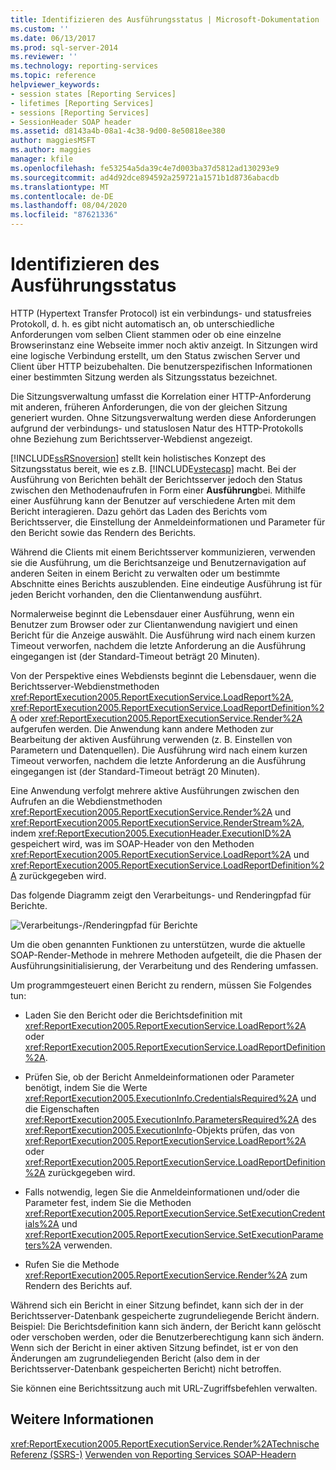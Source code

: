 ```yaml
---
title: Identifizieren des Ausführungsstatus | Microsoft-Dokumentation
ms.custom: ''
ms.date: 06/13/2017
ms.prod: sql-server-2014
ms.reviewer: ''
ms.technology: reporting-services
ms.topic: reference
helpviewer_keywords:
- session states [Reporting Services]
- lifetimes [Reporting Services]
- sessions [Reporting Services]
- SessionHeader SOAP header
ms.assetid: d8143a4b-08a1-4c38-9d00-8e50818ee380
author: maggiesMSFT
ms.author: maggies
manager: kfile
ms.openlocfilehash: fe53254a5da39c4e7d003ba37d5812ad130293e9
ms.sourcegitcommit: ad4d92dce894592a259721a1571b1d8736abacdb
ms.translationtype: MT
ms.contentlocale: de-DE
ms.lasthandoff: 08/04/2020
ms.locfileid: "87621336"
---
```

# <a name="identifying-execution-state"></a>Identifizieren des Ausführungsstatus
  HTTP (Hypertext Transfer Protocol) ist ein verbindungs- und statusfreies Protokoll, d. h. es gibt nicht automatisch an, ob unterschiedliche Anforderungen vom selben Client stammen oder ob eine einzelne Browserinstanz eine Webseite immer noch aktiv anzeigt. In Sitzungen wird eine logische Verbindung erstellt, um den Status zwischen Server und Client über HTTP beizubehalten. Die benutzerspezifischen Informationen einer bestimmten Sitzung werden als Sitzungsstatus bezeichnet.

 Die Sitzungsverwaltung umfasst die Korrelation einer HTTP-Anforderung mit anderen, früheren Anforderungen, die von der gleichen Sitzung generiert wurden. Ohne Sitzungsverwaltung werden diese Anforderungen aufgrund der verbindungs- und statuslosen Natur des HTTP-Protokolls ohne Beziehung zum Berichtsserver-Webdienst angezeigt.

 [!INCLUDE[ssRSnoversion](../../includes/ssrsnoversion-md.md)] stellt kein holistisches Konzept des Sitzungsstatus bereit, wie es z.B. [!INCLUDE[vstecasp](../../includes/vstecasp-md.md)] macht. Bei der Ausführung von Berichten behält der Berichtsserver jedoch den Status zwischen den Methodenaufrufen in Form einer **Ausführung**bei. Mithilfe einer Ausführung kann der Benutzer auf verschiedene Arten mit dem Bericht interagieren. Dazu gehört das Laden des Berichts vom Berichtsserver, die Einstellung der Anmeldeinformationen und Parameter für den Bericht sowie das Rendern des Berichts.

 Während die Clients mit einem Berichtsserver kommunizieren, verwenden sie die Ausführung, um die Berichtsanzeige und Benutzernavigation auf anderen Seiten in einem Bericht zu verwalten oder um bestimmte Abschnitte eines Berichts auszublenden. Eine eindeutige Ausführung ist für jeden Bericht vorhanden, den die Clientanwendung ausführt.

 Normalerweise beginnt die Lebensdauer einer Ausführung, wenn ein Benutzer zum Browser oder zur Clientanwendung navigiert und einen Bericht für die Anzeige auswählt. Die Ausführung wird nach einem kurzen Timeout verworfen, nachdem die letzte Anforderung an die Ausführung eingegangen ist (der Standard-Timeout beträgt 20 Minuten).

 Von der Perspektive eines Webdiensts beginnt die Lebensdauer, wenn die Berichtsserver-Webdienstmethoden <xref:ReportExecution2005.ReportExecutionService.LoadReport%2A>, <xref:ReportExecution2005.ReportExecutionService.LoadReportDefinition%2A> oder <xref:ReportExecution2005.ReportExecutionService.Render%2A> aufgerufen werden. Die Anwendung kann andere Methoden zur Bearbeitung der aktiven Ausführung verwenden (z. B. Einstellen von Parametern und Datenquellen). Die Ausführung wird nach einem kurzen Timeout verworfen, nachdem die letzte Anforderung an die Ausführung eingegangen ist (der Standard-Timeout beträgt 20 Minuten).

 Eine Anwendung verfolgt mehrere aktive Ausführungen zwischen den Aufrufen an die Webdienstmethoden <xref:ReportExecution2005.ReportExecutionService.Render%2A> und <xref:ReportExecution2005.ReportExecutionService.RenderStream%2A>, indem <xref:ReportExecution2005.ExecutionHeader.ExecutionID%2A> gespeichert wird, was im SOAP-Header von den Methoden <xref:ReportExecution2005.ReportExecutionService.LoadReport%2A> und <xref:ReportExecution2005.ReportExecutionService.LoadReportDefinition%2A> zurückgegeben wird.

 Das folgende Diagramm zeigt den Verarbeitungs- und Renderingpfad für Berichte.

 ![Verarbeitungs-/Renderingpfad für Berichte](../../../2014/reporting-services/media/rs-render-process-diagram.gif "Verarbeitungs-/Renderingpfad für Berichte")

 Um die oben genannten Funktionen zu unterstützen, wurde die aktuelle SOAP-Render-Methode in mehrere Methoden aufgeteilt, die die Phasen der Ausführungsinitialisierung, der Verarbeitung und des Rendering umfassen.

 Um programmgesteuert einen Bericht zu rendern, müssen Sie Folgendes tun:

-   Laden Sie den Bericht oder die Berichtsdefinition mit <xref:ReportExecution2005.ReportExecutionService.LoadReport%2A> oder <xref:ReportExecution2005.ReportExecutionService.LoadReportDefinition%2A>.

-   Prüfen Sie, ob der Bericht Anmeldeinformationen oder Parameter benötigt, indem Sie die Werte <xref:ReportExecution2005.ExecutionInfo.CredentialsRequired%2A> und die Eigenschaften <xref:ReportExecution2005.ExecutionInfo.ParametersRequired%2A> des <xref:ReportExecution2005.ExecutionInfo>-Objekts prüfen, das von <xref:ReportExecution2005.ReportExecutionService.LoadReport%2A> oder <xref:ReportExecution2005.ReportExecutionService.LoadReportDefinition%2A> zurückgegeben wird.

-   Falls notwendig, legen Sie die Anmeldeinformationen und/oder die Parameter fest, indem Sie die Methoden <xref:ReportExecution2005.ReportExecutionService.SetExecutionCredentials%2A> und <xref:ReportExecution2005.ReportExecutionService.SetExecutionParameters%2A> verwenden.

-   Rufen Sie die Methode <xref:ReportExecution2005.ReportExecutionService.Render%2A> zum Rendern des Berichts auf.

 Während sich ein Bericht in einer Sitzung befindet, kann sich der in der Berichtsserver-Datenbank gespeicherte zugrundeliegende Bericht ändern. Beispiel: Die Berichtsdefinition kann sich ändern, der Bericht kann gelöscht oder verschoben werden, oder die Benutzerberechtigung kann sich ändern. Wenn sich der Bericht in einer aktiven Sitzung befindet, ist er von den Änderungen am zugrundeliegenden Bericht (also dem in der Berichtsserver-Datenbank gespeicherten Bericht) nicht betroffen.

 Sie können eine Berichtssitzung auch mit URL-Zugriffsbefehlen verwalten.

## <a name="see-also"></a>Weitere Informationen
 <xref:ReportExecution2005.ReportExecutionService.Render%2A>[Technische Referenz &#40;SSRS-&#41;](../../../2014/reporting-services/technical-reference-ssrs.md) [Verwenden von Reporting Services SOAP-Headern](../report-server-web-service-net-framework-soap-headers/using-reporting-services-soap-headers.md)


